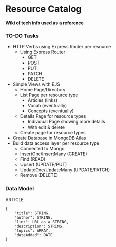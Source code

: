 # Resource Catalog
**Wiki of tech info used as a reference**

### TO-DO Tasks
- HTTP Verbs using Express Router per resource
    - Using Express Router 
        - GET
        - POST
        - PUT
        - PATCH
        - DELETE
- Simple Views with EJS
    - Home Page/Directory
    - List Page per resource type
        - Articles (links)
        - Vocab (eventually)
        - Concepts (eventually)
    - Details Page for resource types
        - Individual Page showing more details
        - With edit & delete
    - Create page for resource types
- Create Database in MongoDB Atlas
- Build data access layer per resource type
    - Connected to Mongo
    - InsertOne/InsertMany (CREATE)
    - Find (READ)
    - Upsert (UPDATE/PUT)
    - UpdateOne/UpdateMany (UPDATE/PATCH)
    - Remove (DELETE)

### Data Model

ARTICLE
```
{
    "title": STRING,
    "author": STRING,
    "link": URL as a STRING,
    "description": STRING,
    "topics": ARRAY,
    "dateAdded": DATE
}
```